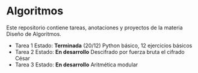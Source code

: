 # Algoritmos
Este repositorio contiene tareas, anotaciones y proyectos de la materia Diseño de Algoritmos.
- Tarea 1 Estado: **Terminada** (20/12)
    Python básico, 12 ejercicios básicos
- Tarea 2 Estado: **En desarrollo**
    Descifrado por fuerza bruta el cifrado César
- Tarea 3 Estado: **En desarrollo**
    Aritmética modular